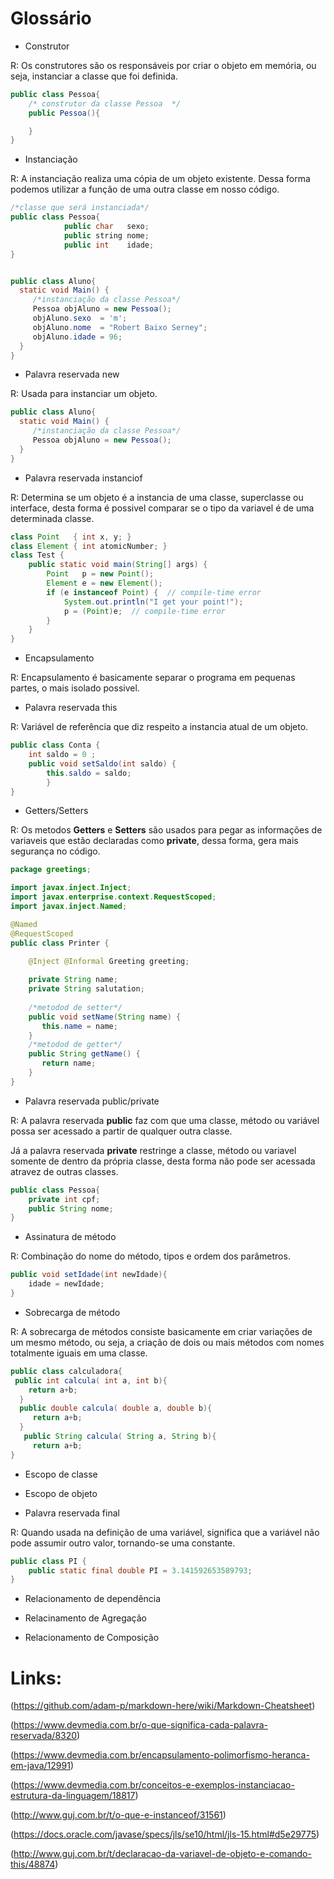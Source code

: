 # Glossário

* Construtor

R: Os construtores são os responsáveis por criar o objeto em memória, ou seja, instanciar a classe que foi definida.
```java
public class Pessoa{
	/* construtor da classe Pessoa  */
	public Pessoa(){

	}
}
```

* Instanciação

R: A instanciação realiza uma cópia de um objeto existente. Dessa forma podemos utilizar a função de uma outra classe em nosso código.


```java
/*classe que será instanciada*/
public class Pessoa{
            public char   sexo;
            public string nome;
            public int    idade;
}


public class Aluno{
  static void Main() {
  	 /*instanciação da classe Pessoa*/
  	 Pessoa objAluno = new Pessoa();  
	 objAluno.sexo  = 'm';
	 objAluno.nome  = "Robert Baixo Serney";
	 objAluno.idade = 96;
  }
}

```

* Palavra reservada new

R: Usada para instanciar um objeto.
 
```java
public class Aluno{
  static void Main() {
  	 /*instanciação da classe Pessoa*/
  	 Pessoa objAluno = new Pessoa();  
  }
}
```

* Palavra reservada instanciof

R: Determina se um objeto é a instancia de uma classe, superclasse ou interface, desta forma é possivel comparar se o tipo da variavel é de uma determinada classe. 

```java
class Point   { int x, y; }
class Element { int atomicNumber; }
class Test {
    public static void main(String[] args) {
        Point   p = new Point();
        Element e = new Element();
        if (e instanceof Point) {  // compile-time error
            System.out.println("I get your point!");
            p = (Point)e;  // compile-time error
        }
    }
}
```

* Encapsulamento

R:  Encapsulamento é basicamente separar o programa em pequenas partes, o mais isolado possivel. 
* Palavra reservada this

R: Variável de referência que diz respeito a instancia atual de um objeto.

```java
public class Conta {
	int saldo = 0 ;
	public void setSaldo(int saldo) {
		this.saldo = saldo; 
    	}
}
```

* Getters/Setters

R: Os metodos **Getters** e **Setters** são usados para pegar as informações de variaveis que estão declaradas como **private**, dessa forma, gera mais segurança no código. 
```java
package greetings;

import javax.inject.Inject;
import javax.enterprise.context.RequestScoped;
import javax.inject.Named;

@Named
@RequestScoped
public class Printer {

    @Inject @Informal Greeting greeting;
    
    private String name;
    private String salutation;
		
    /*metodod de setter*/
    public void setName(String name) {
       this.name = name;
    }
    /*metodod de getter*/
    public String getName() {
       return name;
    }
}

```

* Palavra reservada public/private

R: A palavra reservada **public** faz com que uma classe, método ou variável possa ser acessado a partir de qualquer outra classe.

Já a palavra reservada **private** restringe a classe, método ou variavel somente de dentro da própria classe, desta forma não pode ser acessada atravez de outras classes.

```java
public class Pessoa{
	private int cpf;
	public String nome;
}
```

* Assinatura de método

R: Combinação do nome do método, tipos e ordem dos parâmetros.
```java
public void setIdade(int newIdade){
	idade = newIdade;
}
```

* Sobrecarga de método

R: A sobrecarga de métodos consiste basicamente em criar variações de um mesmo método, ou seja, a criação de dois ou mais métodos com nomes totalmente iguais em uma classe.

```java
public class calculadora{
 public int calcula( int a, int b){
    return a+b;
  }
  public double calcula( double a, double b){
     return a+b;
  }
   public String calcula( String a, String b){
     return a+b;
}
```
* Escopo de classe

* Escopo de objeto

* Palavra reservada final

R: Quando usada na definição de uma variável, significa que a variável não pode assumir outro valor, tornando-se uma constante. 

```java
public class PI {
    public static final double PI = 3.141592653589793;
}
```

* Relacionamento de dependência

* Relacinamento de Agregação

* Relacionamento de Composição



# Links:

(https://github.com/adam-p/markdown-here/wiki/Markdown-Cheatsheet)

(https://www.devmedia.com.br/o-que-significa-cada-palavra-reservada/8320)

(https://www.devmedia.com.br/encapsulamento-polimorfismo-heranca-em-java/12991)

(https://www.devmedia.com.br/conceitos-e-exemplos-instanciacao-estrutura-da-linguagem/18817)

(http://www.guj.com.br/t/o-que-e-instanceof/31561)

(https://docs.oracle.com/javase/specs/jls/se10/html/jls-15.html#d5e29775)

(http://www.guj.com.br/t/declaracao-da-variavel-de-objeto-e-comando-this/48874)
